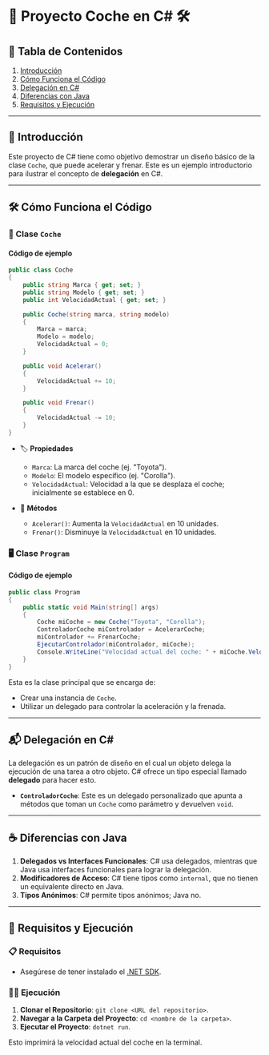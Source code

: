 # 🚗 Proyecto Coche en C# 🛠️

## 📌 Tabla de Contenidos

1. [Introducción](#-introducción)
2. [Cómo Funciona el Código](#-cómo-funciona-el-código)
3. [Delegación en C#](#-delegación-en-c)
4. [Diferencias con Java](#-diferencias-con-java)
5. [Requisitos y Ejecución](#-requisitos-y-ejecución)

---

## 🌟 Introducción

Este proyecto de C# tiene como objetivo demostrar un diseño básico de la clase `Coche`, que puede acelerar y frenar. Este es un ejemplo introductorio para ilustrar el concepto de **delegación** en C#.

---

## 🛠️ Cómo Funciona el Código

### 🚗 Clase `Coche`

#### Código de ejemplo

``` csharp
public class Coche
{
    public string Marca { get; set; }
    public string Modelo { get; set; }
    public int VelocidadActual { get; set; }

    public Coche(string marca, string modelo)
    {
        Marca = marca;
        Modelo = modelo;
        VelocidadActual = 0;
    }

    public void Acelerar()
    {
        VelocidadActual += 10;
    }

    public void Frenar()
    {
        VelocidadActual -= 10;
    }
}
```

- 🏷️ **Propiedades**
  - `Marca`: La marca del coche (ej. "Toyota").
  - `Modelo`: El modelo específico (ej. "Corolla").
  - `VelocidadActual`: Velocidad a la que se desplaza el coche; inicialmente se establece en 0.

- 🎯 **Métodos**
  - `Acelerar()`: Aumenta la `VelocidadActual` en 10 unidades.
  - `Frenar()`: Disminuye la `VelocidadActual` en 10 unidades.

### 🖥️ Clase `Program`

#### Código de ejemplo

``` csharp
public class Program
{
    public static void Main(string[] args)
    {
        Coche miCoche = new Coche("Toyota", "Corolla");
        ControladorCoche miControlador = AcelerarCoche;
        miControlador += FrenarCoche;
        EjecutarControlador(miControlador, miCoche);
        Console.WriteLine("Velocidad actual del coche: " + miCoche.VelocidadActual);
    }
}
```

Esta es la clase principal que se encarga de:

- Crear una instancia de `Coche`.
- Utilizar un delegado para controlar la aceleración y la frenada.

---

## 📬 Delegación en C#

La delegación es un patrón de diseño en el cual un objeto delega la ejecución de una tarea a otro objeto. C# ofrece un tipo especial llamado **delegado** para hacer esto.

- **`ControladorCoche`**: Este es un delegado personalizado que apunta a métodos que toman un `Coche` como parámetro y devuelven `void`.

---

## ☕ Diferencias con Java

1. **Delegados vs Interfaces Funcionales**: C# usa delegados, mientras que Java usa interfaces funcionales para lograr la delegación.
2. **Modificadores de Acceso**: C# tiene tipos como `internal`, que no tienen un equivalente directo en Java.
3. **Tipos Anónimos**: C# permite tipos anónimos; Java no.

---

## 🚀 Requisitos y Ejecución

### 📋 Requisitos

- Asegúrese de tener instalado el [.NET SDK](https://dotnet.microsoft.com/download).

### 🏃‍♂️ Ejecución

1. **Clonar el Repositorio**: `git clone <URL del repositorio>`.
2. **Navegar a la Carpeta del Proyecto**: `cd <nombre de la carpeta>`.
3. **Ejecutar el Proyecto**: `dotnet run`.

Esto imprimirá la velocidad actual del coche en la terminal.



